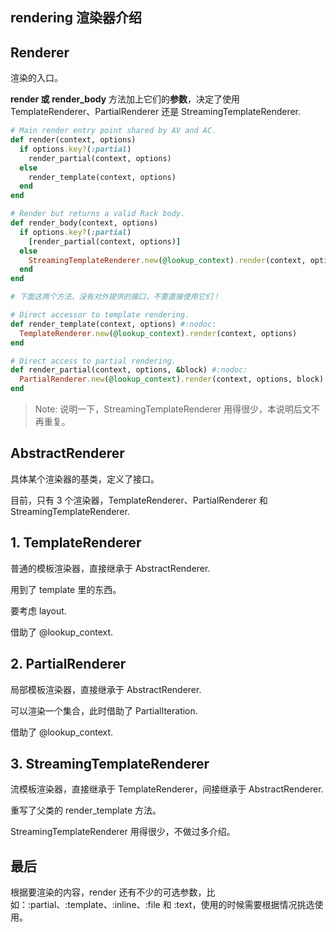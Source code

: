## rendering 渲染器介绍

## Renderer

渲染的入口。

**render 或 render_body** 方法加上它们的**参数**，决定了使用 TemplateRenderer、PartialRenderer 还是 StreamingTemplateRenderer.

```ruby
# Main render entry point shared by AV and AC.
def render(context, options)
  if options.key?(:partial)
    render_partial(context, options)
  else
    render_template(context, options)
  end
end

# Render but returns a valid Rack body.
def render_body(context, options)
  if options.key?(:partial)
    [render_partial(context, options)]
  else
    StreamingTemplateRenderer.new(@lookup_context).render(context, options)
  end
end

# 下面这两个方法，没有对外提供的接口，不要直接使用它们！

# Direct accessor to template rendering.
def render_template(context, options) #:nodoc:
  TemplateRenderer.new(@lookup_context).render(context, options)
end

# Direct access to partial rendering.
def render_partial(context, options, &block) #:nodoc:
  PartialRenderer.new(@lookup_context).render(context, options, block)
end
```

> Note: 说明一下，StreamingTemplateRenderer 用得很少，本说明后文不再重复。

## AbstractRenderer

具体某个渲染器的基类，定义了接口。

目前，只有 3 个渲染器，TemplateRenderer、PartialRenderer 和 StreamingTemplateRenderer.

## 1. TemplateRenderer

普通的模板渲染器，直接继承于 AbstractRenderer.

用到了 template 里的东西。

要考虑 layout.

借助了 @lookup_context.

## 2. PartialRenderer

局部模板渲染器，直接继承于 AbstractRenderer.

可以渲染一个集合，此时借助了 PartialIteration.

借助了 @lookup_context.

## 3. StreamingTemplateRenderer

流模板渲染器，直接继承于 TemplateRenderer，间接继承于 AbstractRenderer.

重写了父类的 render_template 方法。

StreamingTemplateRenderer 用得很少，不做过多介绍。

## 最后

根据要渲染的内容，render 还有不少的可选参数，比如：:partial、:template、:inline、:file 和 :text，使用的时候需要根据情况挑选使用。
